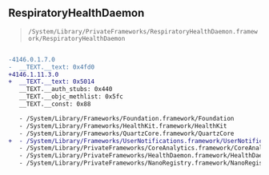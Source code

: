 ## RespiratoryHealthDaemon

> `/System/Library/PrivateFrameworks/RespiratoryHealthDaemon.framework/RespiratoryHealthDaemon`

```diff

-4146.0.1.7.0
-  __TEXT.__text: 0x4fd0
+4146.1.11.3.0
+  __TEXT.__text: 0x5014
   __TEXT.__auth_stubs: 0x440
   __TEXT.__objc_methlist: 0x5fc
   __TEXT.__const: 0x88

   - /System/Library/Frameworks/Foundation.framework/Foundation
   - /System/Library/Frameworks/HealthKit.framework/HealthKit
   - /System/Library/Frameworks/QuartzCore.framework/QuartzCore
+  - /System/Library/Frameworks/UserNotifications.framework/UserNotifications
   - /System/Library/PrivateFrameworks/CoreAnalytics.framework/CoreAnalytics
   - /System/Library/PrivateFrameworks/HealthDaemon.framework/HealthDaemon
   - /System/Library/PrivateFrameworks/NanoRegistry.framework/NanoRegistry

```
